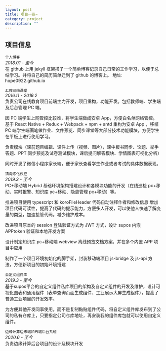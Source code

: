 ```yaml
---
layout: post
title: 项目一览~
category: project
description: ""
---
```


## 项目信息

`个人博客`  
_2018.01 - 至今_  
在 github 上用 jekyll 框架搭了一个简单博客记录自己日常的工作学习，以便于总结学习。并将自己的简历简单迁到了 github 的博客上。
地址: hope0922.github.io

`汇教网络课堂`  
_2016.11 - 2019.2_  
负责公司在线教育项目前端主力开发，项目重构，功能开发。包括教师端、学生端及后台管理 PC 端。

因 PC 端学生上网管控比较难，将学生端做成安卓 App，方便白名单网络管控。基于 React Native + Redux + Webpack + npm + antd 重构为安卓 App ，移植 PC 端学生端画笔做作业、文件预览、同步课堂等大部分技术功能模块，方便学生在平板上进行使用学习。

负责模块（课前题目编辑、课件上传（视频、图片），课中板书同步、论题、举手答题、PPT 同步预览及试卷测试模块，课后提问解答模块、学情图表可视化分析）

同时开发了微信小程序家长端，便于家长查看学生作业或者考试的具体数据表现。

`镇海炼化仪控`  
_2019.3 - 至今_  
PC+移动端 Hybrid 基础环境架构搭建设计和各模块功能的开发（在线巡检 pc+移动、实时报警、知识库 pc+移动、隐患管理 pc+移动）等。

推进项目使用 typescript 和 koroFileHeader 代码自动注释作者和修改信息 增加项目代码可读性，提高了代码的提示能力，方便多人开发，可以使他人快速了解变量的类型，加速接管代码，减少维护成本。

改进项目原本的 session 登陆验证方式为 JWT 方式，设计 supos 内嵌 APPtoken 验证和本地开发方案

设计制定知识库 pc+移动端 webview 离线预览文档方案，并在多个内置 APP 项目中应用

制作了一个项目环境初始化的脚手架，封装移动端项目 js-bridge 及 js-api 方法，方便新项目的初始环境搭建

`自定义组件库`  
_2019.3 - 至今_  
基于supos平台的自定义组件私库项目的架构及自定义组件的开发及维护，设计可视化图表和通用组件（表单查询页面生成组件、工业展示大屏生成组件），提高了普通工业项目的开发效率。

为方便其他开发同事使用，而不是复制黏贴组件代码，将自定义组件库发布到了公司的私有仓库上，只要指定公司仓库地址，再安装我的组件库包就可以使用自定义组件。

`边缘计算边缘端和云端后台系统`  
_2020.6 - 至今_  
负责边缘计算后台项目的设计及模块开发

